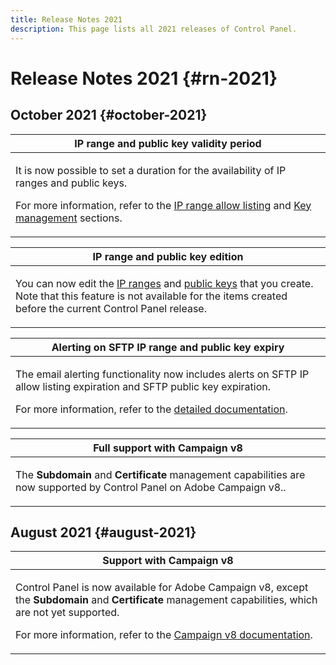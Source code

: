 ```yaml
---
title: Release Notes 2021
description: This page lists all 2021 releases of Control Panel.
---
```

# Release Notes 2021 {#rn-2021}

## October 2021 {#october-2021}

<table>
<thead>
<tr>
<th><strong>IP range and public key validity period</strong><br/></th>
</tr>
</thead>
<tbody>
<tr>
<td>
<p>It is now possible to set a duration for the availability of IP ranges and public keys. </p><p>For more information, refer to the <a href="../sftp/using/ip-range-allow-listing.md#adding-ip-addresses-allow-list">IP range allow listing</a> and <a href="../sftp/using/key-management.md#installing-ssh-key">Key management</a> sections.</p>
</td>
</tr>
</tbody>
</table>

<table>
<thead>
<tr>
<th><strong>IP range and public key edition</strong><br/></th>
</tr>
</thead>
<tbody>
<tr>
<td>
<p>You can now edit the <a href="../sftp/using/ip-range-allow-listing.md#editing-ip-ranges">IP ranges</a> and <a href="../sftp/using/key-management.md#editing-public-keys">public keys</a> that you create. Note that this feature is not available for the items created before the current Control Panel release.
</td>
</tr>
</tbody>
</table>

<table>
<thead>
<tr>
<th><strong>Alerting on SFTP IP range and public key expiry</strong><br/></th>
</tr>
</thead>
<tbody>
<tr>
<td>
<p>The email alerting functionality now includes alerts on SFTP IP allow listing expiration and SFTP public key expiration.</p><p>For more information, refer to the <a href="../performance-monitoring/using/email-alerting.md">detailed documentation</a>.</p>
</td>
</tr>
</tbody>
</table>

<table>
<thead>
<tr>
<th><strong>Full support with Campaign v8</strong><br/></th>
</tr>
</thead>
<tbody>
<tr>
<td>
<p>The <strong>Subdomain</strong> and <strong>Certificate</strong> management capabilities are now supported by Control Panel on Adobe Campaign v8.</a>.</p>
</td>
</tr>
</tbody>
</table>

## August 2021 {#august-2021}

<table>
<thead>
<tr>
<th><strong>Support with Campaign v8</strong><br/></th>
</tr>
</thead>
<tbody>
<tr>
<td>
<p>Control Panel is now available for Adobe Campaign v8, except the <strong>Subdomain</strong> and <strong>Certificate</strong> management capabilities, which are not yet supported.</p><p>For more information, refer to the <a href="https://experienceleague.adobe.com/docs/campaign/campaign-v8/deploy/self-service.html" target="blank">Campaign v8 documentation</a>.</p>
</td>
</tr>
</tbody>
</table>
